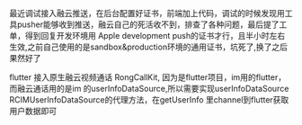 最近调试接入融云推送，在后台配置好证书，前端加上代码，调试的时候发现用工具pusher能够收到推送，融云自己的死活收不到，排查了各种问题，最后提了工单，得到回复开发环境用 Apple development push的证书才行，且半小时左右生效,之前自己使用的是sandbox&production环境的通用证书，坑死了,换了之后果然好了

flutter 接入原生融云视频通话
RongCallKit, 因为是flutter项目，im用的flutter，而融云通话用的是im 的userInfoDataSource,所以需要实现userInfoDataSource  RCIMUserInfoDataSource的代理方法，在getUserInfo 里channel到flutter获取用户数据即可
